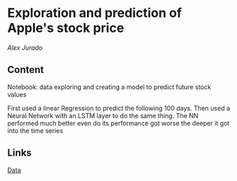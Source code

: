 # Exploration and prediction of Apple's stock price 

*Alex Jurado*


## Content

Notebook: data exploring and creating a model to predict future stock values

First used a linear Regression to predict the following 100 days.
Then used a Neural Network with an LSTM layer to do the same thing. 
The NN performed much better even do its performance got worse the deeper it got into the time series


## Links

[Data](https://finance.yahoo.com/quote/AAPL/history?period1=345427200&period2=1618704000&interval=1d&filter=history&frequency=1d&includeAdjustedClose=true)
